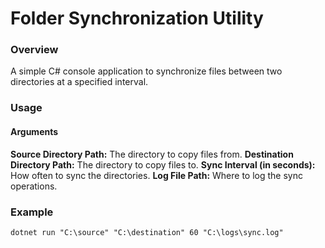 # Folder Synchronization Utility

### Overview
A simple C# console application to synchronize files between two directories at a specified interval.

### Usage
#### Arguments
**Source Directory Path:** The directory to copy files from.
**Destination Directory Path:** The directory to copy files to.
**Sync Interval (in seconds):** How often to sync the directories.
**Log File Path:** Where to log the sync operations.


### Example
	dotnet run "C:\source" "C:\destination" 60 "C:\logs\sync.log"


